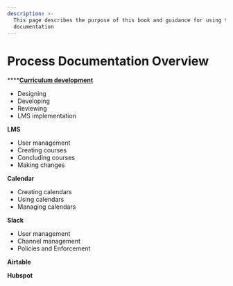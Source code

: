 ```yaml
---
description: >-
  This page describes the purpose of this book and guidance for using this
  documentation
---
```


# Process Documentation Overview

\*\*\*\*[**Curriculum development**](curriculum-development/curriculum-development-process-overview.md)

* Designing
* Developing
* Reviewing
* LMS implementation

**LMS**

* User management
* Creating courses
* Concluding courses
* Making changes

**Calendar**

* Creating calendars
* Using calendars
* Managing calendars

**Slack**

* User management
* Channel management
* Policies and Enforcement

**Airtable**

**Hubspot**

